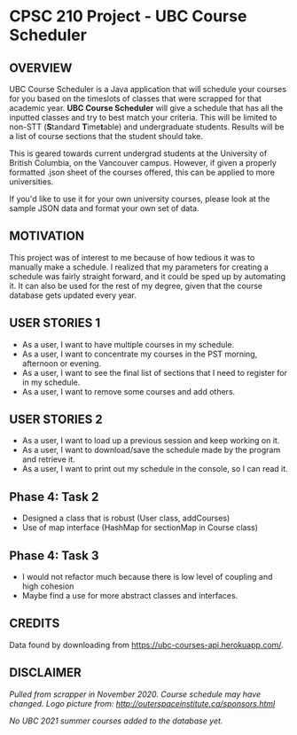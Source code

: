 # CPSC 210 Project - UBC Course Scheduler

## OVERVIEW

UBC Course Scheduler is a Java application that will schedule your courses for you based on the timeslots of classes
that were scrapped for that academic year. **UBC Course Scheduler** will give a schedule that has all the inputted 
classes and try to best match your criteria. This will be limited to non-STT (**S**tandard **T**ime**t**able) and 
undergraduate students. Results will be a list of course sections that the student should take. 

This is geared towards current undergrad students at the University of British Columbia, on the Vancouver campus. 
However, if given a properly formatted .json sheet of the courses offered, this can be applied to more universities.

If you'd like to use it for your own university courses, please look at the sample JSON data and format your own set of 
data. 

## MOTIVATION
This project was of interest to me because of how tedious it was to manually make a schedule. I realized that my 
parameters for creating a schedule was fairly straight forward, and it could be sped up by automating it.
It can also be used for the rest of my degree, given that the course database gets updated every year.


## USER STORIES 1
- As a user, I want to have multiple courses in my schedule.
- As a user, I want to concentrate my courses in the PST morning, afternoon or evening.
- As a user, I want to see the final list of sections that I need to register for in my schedule.
- As a user, I want to remove some courses and add others. 

## USER STORIES 2
- As a user, I want to load up a previous session and keep working on it.
- As a user, I want to download/save the schedule made by the program and retrieve it.
- As a user, I want to print out my schedule in the console, so I can read it.

## Phase 4: Task 2
- Designed a class that is robust (User class, addCourses)
- Use of map interface (HashMap for sectionMap in Course class)

## Phase 4: Task 3
- I would not refactor much because there is low level of coupling and high cohesion 
- Maybe find a use for more abstract classes and interfaces.

## CREDITS
Data found by downloading from https://ubc-courses-api.herokuapp.com/. 

## DISCLAIMER
*Pulled from scrapper in November 2020. Course schedule may have changed.*
*Logo picture from: http://outerspaceinstitute.ca/sponsors.html*

*No UBC 2021 summer courses added to the database yet.*
